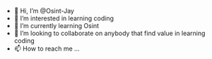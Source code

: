 - 👋 Hi, I’m @Osint-Jay
- 👀 I’m interested in learning coding
- 🌱 I’m currently learning Osint
- 💞️ I’m looking to collaborate on anybody that find value in learning coding 
- 📫 How to reach me ...

<!---
Osint-Jay/Osint-Jay is a ✨ special ✨ repository because its `README.md` (this file) appears on your GitHub profile.
You can click the Preview link to take a look at your changes.
--->
